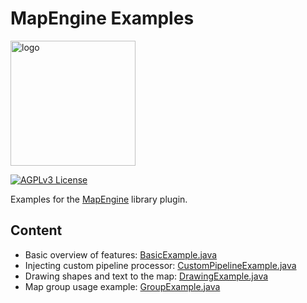 # MapEngine Examples

<img src="https://i.imgur.com/83B2a4s.png" alt="logo" width="200">

[![AGPLv3 License](https://img.shields.io/badge/License-AGPL%20v3-yellow.svg)](https://opensource.org/license/agpl-v3/)

Examples for the [MapEngine](https://github.com/TheJoCraftNET/MapEngine) library plugin.

## Content

- Basic overview of features: [BasicExample.java](src/main/java/de/pianoman911/mapengine/example/BasicExample.java)
- Injecting custom pipeline processor: [CustomPipelineExample.java](src/main/java/de/pianoman911/mapengine/example/CustomPipelineExample.java)
- Drawing shapes and text to the map: [DrawingExample.java](src/main/java/de/pianoman911/mapengine/example/DrawingExample.java)
- Map group usage example: [GroupExample.java](src/main/java/de/pianoman911/mapengine/example/GroupExample.java)